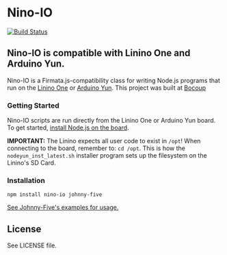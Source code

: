 # Nino-IO

[![Build Status](https://travis-ci.org/rwaldron/nino-io.png?branch=master)](https://travis-ci.org/rwaldron/nino-io)

## Nino-IO is compatible with Linino One and Arduino Yun.


Nino-IO is a Firmata.js-compatibility class for writing Node.js programs that run on the [Linino One](http://www.linino.org/modules/linino-one/) or [Arduino Yun](http://www.linino.org/modules/yun/). This project was built at [Bocoup](http://bocoup.com)

### Getting Started

Nino-IO scripts are run directly from the Linino One or Arduino Yun board. To get started, [install Node.js on the board](http://wiki.linino.org/doku.php?id=wiki:nodejscript). 

**IMPORTANT:** The Linino expects all user code to exist in `/opt`! When connecting to the board, remember to: `cd /opt`. This is how the `nodeyun_inst_latest.sh` installer program sets up the filesystem on the Linino's SD Card. 




### Installation

```
npm install nino-io johnny-five
```

[See Johnny-Five's examples for usage.](https://github.com/rwaldron/johnny-five)

## License
See LICENSE file.


